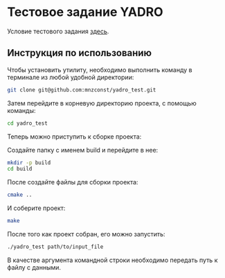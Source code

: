 # Тестовое задание YADRO
Условие тестового задания [здесь](https://drive.google.com/file/d/1_xERjfnQ8WgtbruoLRA_96XyFIDMi69v/view?usp=sharing).

## Инструкция по использованию

Чтобы установить утилиту, необходимо выполнить команду в терминале из любой удобной директории:
```sh
git clone git@github.com:mnzconst/yadro_test.git
```
Затем перейдите в корневую директорию проекта, с помощью команды:
```sh
cd yadro_test
```
Теперь можно приступить к сборке проекта:

Создайте папку с именем build и перейдите в нее:
```sh
mkdir -p build
cd build
```
После создайте файлы для сборки проекта:
```sh
cmake ..
```
И соберите проект:
```sh
make
```

После того как проект собран, его можно запустить:
```sh
./yadro_test path/to/input_file
```
В качестве аргумента командной строки необходимо передать путь к файлу с данными.
